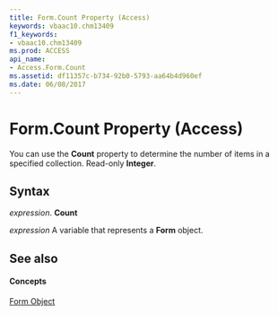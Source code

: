 ```yaml
---
title: Form.Count Property (Access)
keywords: vbaac10.chm13409
f1_keywords:
- vbaac10.chm13409
ms.prod: ACCESS
api_name:
- Access.Form.Count
ms.assetid: df11357c-b734-92b0-5793-aa64b4d960ef
ms.date: 06/08/2017
---
```



# Form.Count Property (Access)

You can use the  **Count** property to determine the number of items in a specified collection. Read-only **Integer**.


## Syntax

 _expression_. **Count**

 _expression_ A variable that represents a **Form** object.


## See also


#### Concepts


[Form Object](form-object-access.md)

